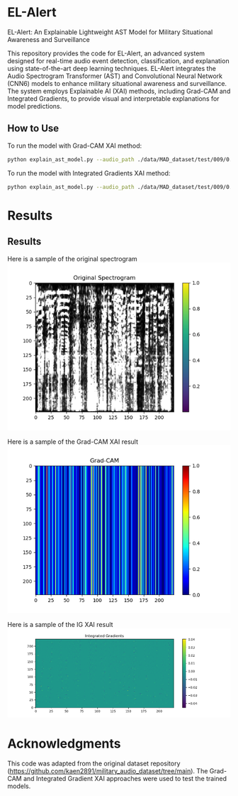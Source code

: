 # EL-Alert
EL-Alert: An Explainable Lightweight AST Model for Military Situational Awareness and Surveillance

This repository provides the code for EL-Alert, an advanced system designed for real-time audio event detection, classification, and explanation using state-of-the-art deep learning techniques. EL-Alert integrates the Audio Spectrogram Transformer (AST) and Convolutional Neural Network (CNN6) models to enhance military situational awareness and surveillance. The system employs Explainable AI (XAI) methods, including Grad-CAM and Integrated Gradients, to provide visual and interpretable explanations for model predictions.

## How to Use

To run the model with Grad-CAM XAI method:
```bash
python explain_ast_model.py --audio_path ./data/MAD_dataset/test/009/0.wav --model_path ./save/military_ast_ce/best.pth --xai_method gradcam
```

To run the model with Integrated Gradients XAI method:

```bash
python explain_ast_model.py --audio_path ./data/MAD_dataset/test/009/0.wav --model_path ./save/military_ast_ce/best.pth --xai_method ig
```

# Results
## Results

Here is a sample of the original spectrogram
![Original Spectrogram](https://github.com/Judith989/EL-Alert/blob/main/original_spect.png)

Here is a sample of the Grad-CAM XAI result
![Grad-CAM](https://github.com/Judith989/EL-Alert/blob/main/Gradcam_1.png)

Here is a sample of the IG XAI result
![Integrated Gradients](https://github.com/Judith989/EL-Alert/blob/main/ig_3.png)



# Acknowledgments
This code was adapted from the original dataset repository (https://github.com/kaen2891/military_audio_dataset/tree/main). The Grad-CAM and Integrated Gradient XAI approaches were used to test the trained models.


